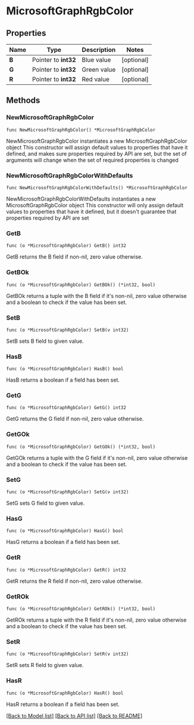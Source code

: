 # MicrosoftGraphRgbColor

## Properties

Name | Type | Description | Notes
------------ | ------------- | ------------- | -------------
**B** | Pointer to **int32** | Blue value | [optional] 
**G** | Pointer to **int32** | Green value | [optional] 
**R** | Pointer to **int32** | Red value | [optional] 

## Methods

### NewMicrosoftGraphRgbColor

`func NewMicrosoftGraphRgbColor() *MicrosoftGraphRgbColor`

NewMicrosoftGraphRgbColor instantiates a new MicrosoftGraphRgbColor object
This constructor will assign default values to properties that have it defined,
and makes sure properties required by API are set, but the set of arguments
will change when the set of required properties is changed

### NewMicrosoftGraphRgbColorWithDefaults

`func NewMicrosoftGraphRgbColorWithDefaults() *MicrosoftGraphRgbColor`

NewMicrosoftGraphRgbColorWithDefaults instantiates a new MicrosoftGraphRgbColor object
This constructor will only assign default values to properties that have it defined,
but it doesn't guarantee that properties required by API are set

### GetB

`func (o *MicrosoftGraphRgbColor) GetB() int32`

GetB returns the B field if non-nil, zero value otherwise.

### GetBOk

`func (o *MicrosoftGraphRgbColor) GetBOk() (*int32, bool)`

GetBOk returns a tuple with the B field if it's non-nil, zero value otherwise
and a boolean to check if the value has been set.

### SetB

`func (o *MicrosoftGraphRgbColor) SetB(v int32)`

SetB sets B field to given value.

### HasB

`func (o *MicrosoftGraphRgbColor) HasB() bool`

HasB returns a boolean if a field has been set.

### GetG

`func (o *MicrosoftGraphRgbColor) GetG() int32`

GetG returns the G field if non-nil, zero value otherwise.

### GetGOk

`func (o *MicrosoftGraphRgbColor) GetGOk() (*int32, bool)`

GetGOk returns a tuple with the G field if it's non-nil, zero value otherwise
and a boolean to check if the value has been set.

### SetG

`func (o *MicrosoftGraphRgbColor) SetG(v int32)`

SetG sets G field to given value.

### HasG

`func (o *MicrosoftGraphRgbColor) HasG() bool`

HasG returns a boolean if a field has been set.

### GetR

`func (o *MicrosoftGraphRgbColor) GetR() int32`

GetR returns the R field if non-nil, zero value otherwise.

### GetROk

`func (o *MicrosoftGraphRgbColor) GetROk() (*int32, bool)`

GetROk returns a tuple with the R field if it's non-nil, zero value otherwise
and a boolean to check if the value has been set.

### SetR

`func (o *MicrosoftGraphRgbColor) SetR(v int32)`

SetR sets R field to given value.

### HasR

`func (o *MicrosoftGraphRgbColor) HasR() bool`

HasR returns a boolean if a field has been set.


[[Back to Model list]](../README.md#documentation-for-models) [[Back to API list]](../README.md#documentation-for-api-endpoints) [[Back to README]](../README.md)


